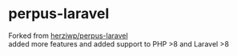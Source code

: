 # perpus-laravel
Forked from [herziwp/perpus-laravel](https://github.com/herziwp/perpus-laravel) <br> 
added more features and added support to PHP >8 and Laravel >8
